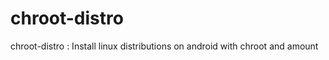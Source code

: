 # chroot-distro
chroot-distro : 
  Install linux distributions on android    with chroot and amount

